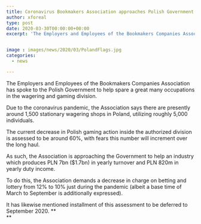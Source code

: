 ```yaml
---
title: Coronavirus Bookmakers Association approaches Polish Government to diminish taxes
author: xforeal 
type: post
date: 2020-03-30T00:00:00+00:00
excerpt: 'The Employers and Employees of the Bookmakers Companies Association has spoke to the Polish Government to help spare a great many occupations in the wagering and gaming sector '


image : images/news/2020/03/PolandFlags.jpg
categories:
  - news

---
```

The Employers and Employees of the Bookmakers Companies Association has spoke to the Polish Government to help spare a great many occupations in the wagering and gaming division. 

Due to the coronavirus pandemic, the Association says there are presently around 1,500 stationary wagering shops in Poland, utilizing roughly 5,000 individuals. 

The current decrease in Polish gaming action inside the authorized division is assessed to be around 60&percnt;, with fears this number will increment over the long haul. 

As such, the Association is approaching the Government to help an industry which produces PLN 7bn ($1.7bn) in yearly turnover and PLN 820m in yearly duty income. 

To do this, the Association demands a decrease in charge on betting and lottery from 12&percnt; to 10&percnt; just during the pandemic (albeit a base time of March to September is additionally expressed). 

It has likewise mentioned installment of this assessment to be deferred to September 2020. **  
**